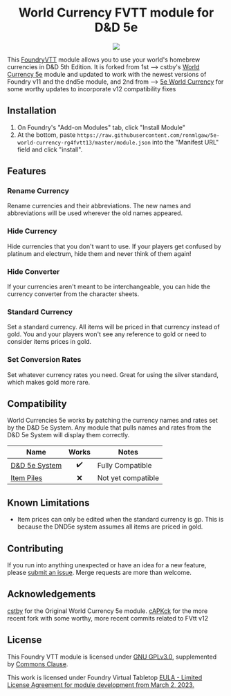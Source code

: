 <h1 align="center">World Currency FVTT module for D&D 5e</h1>

<p align="center">
<img src="https://gitlab.com/uploads/-/system/project/avatar/9199873/fvtt-solid-512.png?width=64" />
</p>
<!-- <p align="center">
<a href="https://github.com/cAPKck/5e-world-currency"><img src="https://img.shields.io/badge/Maintained%3F-yes-green.svg" alt="Maintenance"></a>
<a href="https://github.com/cAPKck/5e-world-currency"><img src="https://img.shields.io/github/v/release/cstby/foundryvtt-world-currency-5e.svg" alt="Version"></a>
<a href="https://foundryvtt.com/releases/"><img src="https://img.shields.io/endpoint?url=https://foundryshields.com/version?url=https://raw.githubusercontent.com/cstby/foundryvtt-world-currency-5e/master/module.json"></a>
 <img alt="GitHub Issues" src="https://img.shields.io/github/issues/cstby/foundryvtt-world-currency-5e">
</p> -->

This [FoundryVTT](https://foundryvtt.com) module allows you to use your world's homebrew currencies in D&D 5th Edition. It is forked from 1st --> cstby's [World Currency 5e](https://github.com/cstby/foundryvtt-world-currency-5e) module and updated to work with the newest versions of Foundry v11 and the dnd5e module, and 2nd from --> [5e World Currency](https://github.com/cAPKck/5e-world-currency) for some worthy updates to incorporate v12 compatibility fixes

## Installation

1. On Foundry's "Add-on Modules" tab, click "Install Module"
2. At the bottom, paste `https://raw.githubusercontent.com/ronmlgaw/5e-world-currency-rg4fvtt13/master/module.json` into the "Manifest URL" field and click "install".

## Features

### Rename Currency

Rename currencies and their abbreviations. The new names and abbreviations will be used wherever the old names appeared.

### Hide Currency

Hide currencies that you don't want to use. If your players get confused by platinum and electrum, hide them and never think of them again!

### Hide Converter

If your currencies aren't meant to be interchangeable, you can hide the currency converter from the character sheets.

### Standard Currency

Set a standard currency. All items will be priced in that currency instead of gold. You and your players won't see any reference to gold or need to consider items prices in gold.

### Set Conversion Rates

Set whatever currency rates you need. Great for using the silver standard, which makes gold more rare.

## Compatibility

World Currencies 5e works by patching the currency names and rates set by the D&D 5e System. Any module that pulls names and rates from the D&D 5e System will display them correctly.

| **Name**                                                                                         |       Works        | Notes                                                                                                                               |
| ------------------------------------------------------------------------------------------------ | :----------------: | ----------------------------------------------------------------------------------------------------------------------------------- |
| [D&D 5e System](https://github.com/foundryvtt/dnd5e)                                             | :heavy_check_mark: | Fully Compatible                                                                                                                    |
| [Item Piles](https://github.com/fantasycalendar/FoundryVTT-ItemPiles)                            | :x:                | Not yet compatible                                                                                                                  |

## Known Limitations

- Item prices can only be edited when the standard currency is gp. This is because the DND5e system assumes all items are priced in gold.

## Contributing

If you run into anything unexpected or have an idea for a new feature, please [submit an issue](https://github.com/ronmlgaw/5e-world-currency-rg4fvtt13/issues). Merge requests are more than welcome.

## Acknowledgements

[cstby](https://github.com/cstby) for the Original World Currency 5e module. [cAPKck](https://github.com/cAPKck) for the more recent fork with some worthy, more recent commits related to FVtt v12

## License

This Foundry VTT module is licensed under [GNU GPLv3.0](https://www.gnu.org/licenses/gpl-3.0.en.html), supplemented by [Commons Clause](https://commonsclause.com/).

This work is licensed under Foundry Virtual Tabletop [EULA - Limited License Agreement for module development from March 2, 2023.](https://foundryvtt.com/article/license/)
